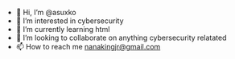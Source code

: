 - 👋 Hi, I’m @asuxko
- 👀 I’m interested in cybersecurity
- 🌱 I’m currently learning html
- 💞️ I’m looking to collaborate on anything cybersecurity relatated
- 📫 How to reach me nanakingjr@gmail.com

<!---
asuxko/asuxko is a ✨ special ✨ repository because its `README.md` (this file) appears on your GitHub profile.
You can click the Preview link to take a look at your changes.
--->
